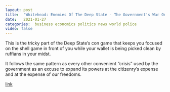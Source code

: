 ```yaml
---
layout: post
title:  "Whitehead: Enemies Of The Deep State - The Government's War On Domestic Terrorism Is A Trap"
date:   2021-01-27
categories:  business economics politics news world police
video: false
---
```


This is the tricky part of the Deep State’s con game that keeps you focused on the shell game in front of you while your wallet is being picked clean by ruffians in your midst.

It follows the same pattern as every other convenient “crisis” used by the government as an excuse to expand its powers at the citizenry’s expense and at the expense of our freedoms.

[link](//www.zerohedge.com/political/whitehead-enemies-deep-state-governments-war-domestic-terrorism-trap)
